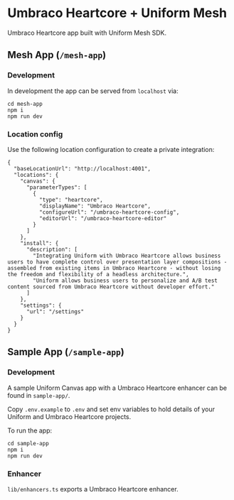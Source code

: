 # Umbraco Heartcore + Uniform Mesh

Umbraco Heartcore app built with Uniform Mesh SDK.

## Mesh App (`/mesh-app`)

### Development

In development the app can be served from `localhost` via:

```
cd mesh-app
npm i
npm run dev
```

### Location config

Use the following location configuration to create a private integration:

```
{
  "baseLocationUrl": "http://localhost:4001",
  "locations": {
    "canvas": {
      "parameterTypes": [
        {
          "type": "heartcore",
          "displayName": "Umbraco Heartcore",
          "configureUrl": "/umbraco-heartcore-config",
          "editorUrl": "/umbraco-heartcore-editor"
        }
      ]
    },
    "install": {
      "description": [
        "Integrating Uniform with Umbraco Heartcore allows business users to have complete control over presentation layer compositions - assembled from existing items in Umbraco Heartcore - without losing the freedom and flexibility of a headless architecture.",
        "Uniform allows business users to personalize and A/B test content sourced from Umbraco Heartcore without developer effort."
      ]
    },
    "settings": {
      "url": "/settings"
    }
  }
}
```

## Sample App (`/sample-app`)

### Development

A sample Uniform Canvas app with a Umbraco Heartcore enhancer can be found in `sample-app/`.

Copy `.env.example` to `.env` and set env variables to hold details of your Uniform and Umbraco Heartcore projects.

To run the app:

```
cd sample-app
npm i
npm run dev
```

### Enhancer

`lib/enhancers.ts` exports a Umbraco Heartcore enhancer.
